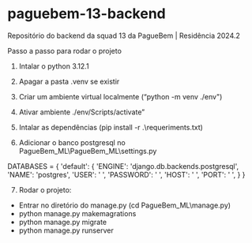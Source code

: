 # paguebem-13-backend
Repositório do backend da squad 13 da PagueBem | Residência 2024.2

Passo a passo para rodar o projeto 

1. Intalar o python 3.12.1

2. Apagar a pasta .venv se existir

3. Criar um ambiente virtual localmente (“python -m venv ./env")

4. Ativar ambiente ./env/Scripts/activate” 

5. Intalar as dependências (pip install -r .\requeriments.txt)

6. Adicionar o banco postgresql no PagueBem_ML\PagueBem_ML\settings.py

DATABASES = {
    'default': {
        'ENGINE': 'django.db.backends.postgresql',
        'NAME': 'postgres',
        'USER': ' ',
        'PASSWORD': ' ',
        'HOST': ' ', 
        'PORT': ' ', 
    }
}

7. Rodar o projeto:
  -  Entrar no diretório do manage.py (cd PagueBem_ML\manage.py)
  -  python manage.py makemagrations
  -  python manage.py migrate
  -  python manage.py runserver

